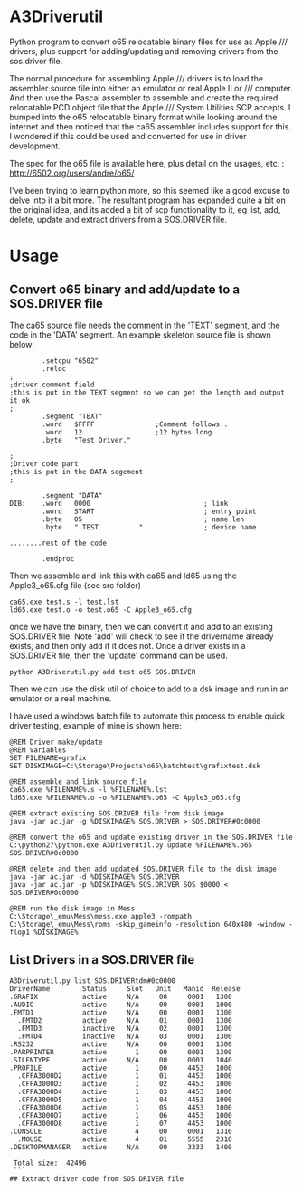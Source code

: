 # A3Driverutil
Python program to convert o65 relocatable binary files for use as Apple /// drivers, plus support for adding/updating and removing drivers from the sos.driver file.

The normal procedure for assembling Apple /// drivers is to load the assembler source file into either an emulator or real Apple II or /// computer. And then use the Pascal assembler to assemble and create the required relocatable PCD object file that the Apple /// System Utilities SCP accepts. I bumped into the o65 relocatable binary format while looking around the internet and then noticed that the ca65 assembler includes support for this. I wondered if this could be used and converted for use in driver development. 

The spec for the o65 file is available here, plus detail on the usages, etc. :
http://6502.org/users/andre/o65/

I've been trying to learn python more, so this seemed like a good excuse to delve into it a bit more. The resultant program has expanded quite a bit on the original idea, and its added a bit of scp functionality to it, eg list, add, delete, update and extract drivers from a SOS.DRIVER file.


# Usage
## Convert o65 binary and add/update to a SOS.DRIVER file

The ca65 source file needs the comment in the 'TEXT' segment, and the code in the 'DATA' segment.
An example skeleton source file is shown below:
   
   ```
           .setcpu "6502"
           .reloc
   ;
   ;driver comment field
   ;this is put in the TEXT segment so we can get the length and output it ok
   ;
           .segment "TEXT"
           .word   $FFFF               ;Comment follows..
           .word   12                  ;12 bytes long
           .byte   "Test Driver."
   
   ;
   ;Driver code part
   ;this is put in the DATA segement
   ;
              
           .segment "DATA"
   DIB:    .word   0000                            ; link
           .word   START                           ; entry point
           .byte   05                              ; name len
           .byte   ".TEST          "               ; device name
   
   ........rest of the code
   
           .endproc
   ```

Then we assemble and link this with ca65 and ld65 using the Apple3_o65.cfg file (see src folder)
   ```
   ca65.exe test.s -l test.lst
   ld65.exe test.o -o test.o65 -C Apple3_o65.cfg
   ```

once we have the binary, then we can convert it and add to an existing SOS.DRIVER file. Note 'add' will check to see if the drivername already exists, and then only add if it does not. Once a driver exists in a SOS.DRIVER file, then the 'update' command can be used. 

   ```
   python A3Driverutil.py add test.o65 SOS.DRIVER
   ```

Then we can use the disk util of choice to add to a dsk image and run in an emulator or a real machine.


I have used a windows batch file to automate this process to enable quick driver testing, example of mine is shown here:

   ```
   @REM Driver make/update
   @REM Variables
   SET FILENAME=grafix
   SET DISKIMAGE=C:\Storage\Projects\o65\batchtest\grafixtest.dsk
   
   @REM assemble and link source file
   ca65.exe %FILENAME%.s -l %FILENAME%.lst
   ld65.exe %FILENAME%.o -o %FILENAME%.o65 -C Apple3_o65.cfg
   
   @REM extract existing SOS.DRIVER file from disk image
   java -jar ac.jar -g %DISKIMAGE% SOS.DRIVER > SOS.DRIVER#0c0000
   
   @REM convert the o65 and update existing driver in the SOS.DRIVER file
   C:\python27\python.exe A3Driverutil.py update %FILENAME%.o65 SOS.DRIVER#0c0000
   
   @REM delete and then add updated SOS.DRIVER file to the disk image
   java -jar ac.jar -d %DISKIMAGE% SOS.DRIVER
   java -jar ac.jar -p %DISKIMAGE% SOS.DRIVER SOS $0000 < SOS.DRIVER#0c0000
   
   @REM run the disk image in Mess
   C:\Storage\_emu\Mess\mess.exe apple3 -rompath C:\Storage\_emu\Mess\roms -skip_gameinfo -resolution 640x480 -window -flop1 %DISKIMAGE%
   ```

## List Drivers in a SOS.DRIVER file

   ```
   A3Driverutil.py list SOS.DRIVERtdm#0c0000
   DriverName        Status     Slot   Unit   Manid  Release
   .GRAFIX           active     N/A     00     0001   1300
   .AUDIO            active     N/A     00     0001   1000
   .FMTD1            active     N/A     00     0001   1300
     .FMTD2          active     N/A     01     0001   1300
     .FMTD3          inactive   N/A     02     0001   1300
     .FMTD4          inactive   N/A     03     0001   1300
   .RS232            active     N/A     00     0001   1300
   .PARPRINTER       active       1     00     0001   1300
   .SILENTYPE        active     N/A     00     0001   1040
   .PROFILE          active       1     00     4453   1000
     .CFFA3000D2     active       1     01     4453   1000
     .CFFA3000D3     active       1     02     4453   1000
     .CFFA3000D4     active       1     03     4453   1000
     .CFFA3000D5     active       1     04     4453   1000
     .CFFA3000D6     active       1     05     4453   1000
     .CFFA3000D7     active       1     06     4453   1000
     .CFFA3000D8     active       1     07     4453   1000
   .CONSOLE          active       4     00     0001   1310
     .MOUSE          active       4     01     5555   2310
   .DESKTOPMANAGER   active     N/A     00     3333   1400
   
    Total size:  42496
    ```
## Extract driver code from SOS.DRIVER file
